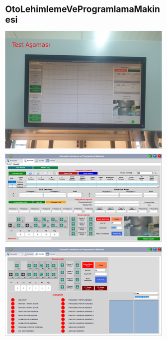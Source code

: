 # OtoLehimlemeVeProgramlamaMakinesi
![alt text](https://github.com/FatihCengiz/OtoLehimlemeVeProgramlamaMakinesi/blob/main/OtoLehimlemeVeProgramlamaMakinesi/Resources/Page2.jpg)

![alt text](https://github.com/FatihCengiz/OtoLehimlemeVeProgramlamaMakinesi/blob/main/OtoLehimlemeVeProgramlamaMakinesi/Resources/Page1.jpg)

![alt text](https://github.com/FatihCengiz/OtoLehimlemeVeProgramlamaMakinesi/blob/main/OtoLehimlemeVeProgramlamaMakinesi/Resources/Page3.jpg)

